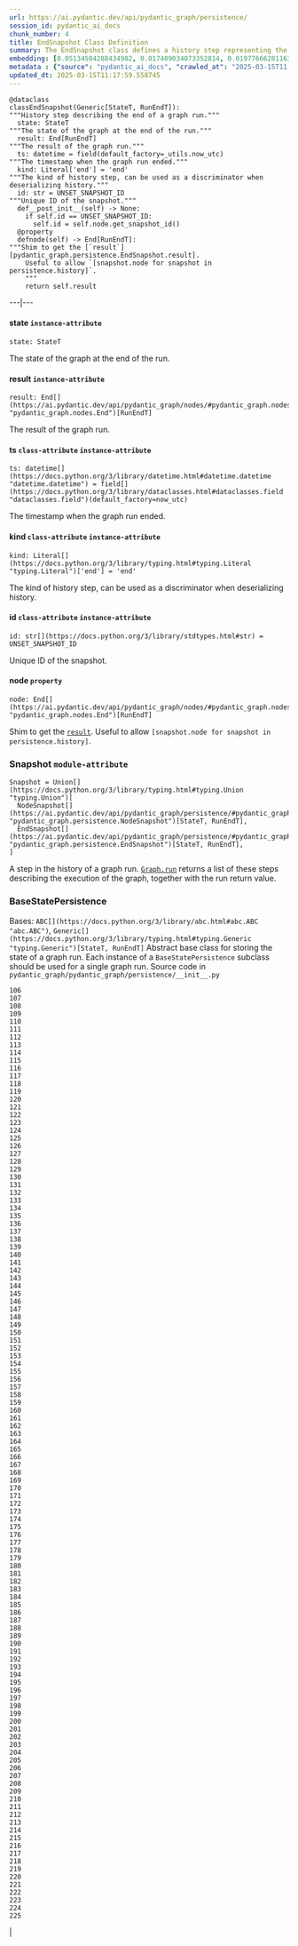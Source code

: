 ```yaml
---
url: https://ai.pydantic.dev/api/pydantic_graph/persistence/
session_id: pydantic_ai_docs
chunk_number: 4
title: EndSnapshot Class Definition
summary: The EndSnapshot class defines a history step representing the end of a graph run, including attributes for state, result, timestamp, and a unique ID. It also includes a property to access the result directly.
embedding: [0.05134504288434982, 0.017409034073352814, 0.019776662811636925, -0.02718130499124527, 0.0008167737978510559, 0.005306853912770748, -0.03674466535449028, -0.0233048927038908, -0.029293600469827652, -0.002080379519611597, 0.030918443575501442, -0.03087201900780201, 0.0208792332559824, -0.03987829387187958, 0.0011722082272171974, 0.036326851695775986, -0.017072459682822227, 0.06954328715801239, 0.015784190967679024, 0.07358217984437943, 0.025393977761268616, -0.03210225701332092, 0.04168883338570595, -0.015250313095748425, -0.037278544157743454, -0.002562029520049691, -0.014832496643066406, 0.03959974646568298, 0.00601191958412528, -0.0061453888192772865, 0.023978041484951973, -0.01636449061334133, -0.007491687312722206, 0.011861355043947697, 0.008437578566372395, 0.013393349945545197, -0.016701066866517067, 0.027042031288146973, -0.02243444137275219, 0.003914130851626396, 0.01477446686476469, -0.054641153663396835, -0.016968004405498505, 0.023200439289212227, -0.007393036037683487, -0.024419071152806282, -0.027459848672151566, 0.06824341416358948, 0.028388330712914467, 0.013579046353697777, -0.02998996153473854, -0.012105081230401993, -0.0004653289506677538, 0.035514429211616516, -0.06745420396327972, -0.02998996153473854, -0.011704673059284687, -0.013439773581922054, 0.003975062631070614, -0.007335006259381771, 0.03342534601688385, -0.03381994739174843, 0.022701378911733627, 0.03282183036208153, 9.738178050611168e-05, 0.018360726535320282, -0.020101631060242653, 0.05037013813853264, -0.0020005879923701286, -0.00515307392925024, 0.04925595968961716, 0.06411166489124298, -0.04510100185871124, -0.023478982970118523, -0.00045698712347075343, -0.04185131564736366, 0.00933704525232315, 0.07478921115398407, 0.02062390185892582, -0.025231491774320602, -0.00011723896022886038, 0.03154516965150833, 0.02462797984480858, 0.049720197916030884, 0.027668757364153862, -0.037092845886945724, -0.030013173818588257, -0.04800250753760338, -0.029827477410435677, -0.05663738772273064, -0.019950753077864647, -0.02267816849052906, -0.027343789115548134, 0.06838268041610718, 0.04925595968961716, -0.0035021172370761633, 0.004082418512552977, -0.026276035234332085, -0.024790463969111443, 0.007021643687039614, 0.015145858749747276, -0.027900878340005875, -0.02268977276980877, 0.00553026981651783, 0.03488770127296448, 0.026508154347538948, -0.018592847511172295, 0.04735257104039192, -0.023769134655594826, -0.02280583418905735, -0.08212421089410782, -0.027575908228754997, -0.03785884380340576, 0.04855959862470627, -0.03922835364937782, -0.04294228181242943, -0.04479924589395523, 0.005248823668807745, 0.016155583783984184, 0.038903385400772095, -0.02162201888859272, -0.0044044856913387775, -0.04823463037610054, -0.014008468948304653, 0.014089711010456085, 0.002656328259035945, -0.01556367613375187, -0.0029348728712648153, -0.007909503765404224, -0.0061337826773524284, 0.002734669018536806, -0.028527602553367615, -0.024465495720505714, -0.05756587162613869, 0.014704830013215542, -0.008553638122975826, -0.06624717265367508, 0.011310068890452385, -0.04428857937455177, -0.0015276427147909999, 0.005930677521973848, -0.026090338826179504, -0.013161228969693184, 0.009905739687383175, 0.01012625452131033, 0.08569886535406113, -0.043151192367076874, 0.07799246907234192, 0.01794291101396084, 0.013230865821242332, 0.04925595968961716, 0.043197616934776306, -0.03386637195944786, -0.011199811473488808, 0.02481367625296116, -0.01600470393896103, 0.023386135697364807, 0.03245043754577637, -0.0034614962060004473, -0.03379673883318901, -0.023722710087895393, 0.051159344613552094, -0.019973963499069214, 0.007555520627647638, -0.011379704810678959, -0.0027114569675177336, -0.05180928483605385, -0.016039522364735603, -0.05148431658744812, -0.041967377066612244, -0.004102728795260191, -0.018732119351625443, -0.034841280430555344, 0.02618318609893322, 0.021401505917310715, 0.030593475326895714, -0.058262232691049576, 0.001645153621211648, -0.01711888238787651, -0.03716248273849487, -0.00016982875240501016, -0.018221454694867134, -0.1033400222659111, -0.007671580649912357, -0.0628582164645195, 0.0067953262478113174, 0.023328104987740517, 0.033843159675598145, 0.004340652376413345, 0.01837233267724514, -0.00849560834467411, 0.02455834299325943, -0.012708594091236591, 0.0049992939457297325, 0.011176599189639091, -0.008553638122975826, 0.02906147949397564, 0.014925344847142696, 0.039089083671569824, 0.013521015644073486, -0.01586543209850788, 0.031591594219207764, 0.026020701974630356, -0.002242863876745105, 0.012302383780479431, -0.048652444034814835, -0.030709534883499146, -0.006151191890239716, -0.015552069991827011, -0.042013801634311676, 0.02725093998014927, -0.018720513209700584, -0.01711888238787651, -0.0029493803158402443, -0.016387702897191048, 0.04303513094782829, -0.06378670036792755, -0.0025997490156441927, 0.016352886334061623, 0.03878732770681381, 0.017455456778407097, 0.021703261882066727, 0.008542031981050968, -0.00715511292219162, 0.03588582202792168, -0.002570733893662691, 0.004018585197627544, -0.0508808009326458, -0.024094102904200554, 0.057148054242134094, -0.0568695105612278, -0.00035180753911845386, 0.011269447393715382, -0.023978041484951973, -0.02718130499124527, -0.06169761344790459, -0.024581555277109146, -0.0023589241318404675, 0.053341276943683624, -0.034075282514095306, -0.013671894557774067, 0.05965495482087135, -0.010039209388196468, 0.01674748957157135, 0.010079829953610897, 0.012662170454859734, 0.00831571500748396, -0.058587200939655304, 0.03788205608725548, 0.03193977475166321, 0.01296392735093832, 0.014240588992834091, 0.00019965985848102719, 0.01118820533156395, 0.0022921895142644644, -0.0396229587495327, 0.008919227868318558, -0.009952164255082607, -0.012151505798101425, 0.020136449486017227, 0.01573776639997959, -0.013428167439997196, -0.03330928459763527, 0.000492167891934514, -0.0048832339234650135, -0.011489962227642536, 0.04022647440433502, -0.031104139983654022, -0.0004236198146827519, -0.05654454231262207, -0.0528770387172699, -0.0020731256809085608, 0.024604767560958862, -0.00554767856374383, -0.005077634938061237, 0.0053329672664403915, -0.023037955164909363, 0.015470827929675579, -0.03245043754577637, -0.003357041859999299, 0.020217690616846085, -0.0026287641376256943, 0.008901819586753845, 0.060212042182683945, -0.015343161299824715, 0.015436009503901005, -0.007422051392495632, 0.03525909408926964, 0.04150313511490822, -0.027715181931853294, 0.01993914693593979, -0.012824654579162598, 0.0037284346763044596, -0.0069984314031898975, 0.004633704200387001, -0.026136761531233788, 0.02224874496459961, 0.0018163424683734775, 0.04916311055421829, -0.022538894787430763, 0.02381555736064911, -0.03604830428957939, -0.029270388185977936, 0.004607590846717358, -0.0031800500582903624, 0.021134566515684128, 0.014043287374079227, -0.043081555515527725, 0.021262232214212418, 0.0061395857483148575, -0.010201693512499332, -0.0031597395427525043, -0.004984786733984947, -0.009389271959662437, -0.008135821670293808, 0.006087358575314283, 0.033703889697790146, -0.004204281605780125, -0.02219071425497532, -0.025904642418026924, 0.008756743744015694, -0.057333748787641525, 0.05779799073934555, 0.015772584825754166, 0.0023676285054534674, -0.021099748089909554, -0.04394039884209633, 0.034655582159757614, 0.03593224659562111, 0.0021282543893903494, 0.014368255622684956, -0.05329485610127449, -0.027158092707395554, 0.003751646727323532, 0.031893350183963776, -0.03224153071641922, -0.027459848672151566, 0.040203262120485306, 0.045774150639772415, 0.040458593517541885, -0.05993349850177765, -0.029781052842736244, -0.03068632259964943, -0.031034503132104874, 0.02718130499124527, 0.014878920279443264, -0.012035445310175419, 0.022771015763282776, -0.029757840558886528, -0.02836511842906475, 0.03319322317838669, 0.011803324334323406, 0.022388016805052757, 0.018314303830266, -0.00974325556308031, -0.007305990904569626, 0.00872192531824112, -0.05236637219786644, 0.004813597537577152, 0.028295481577515602, -0.025161856785416603, -0.00974905863404274, 0.024233374744653702, -0.03781241923570633, -0.033471766859292984, -0.003690715180709958, -0.05361982434988022, -0.008704517036676407, 0.006470357533544302, 0.01569134183228016, 0.044636763632297516, 0.03098808042705059, 0.04231555759906769, 0.008396957069635391, -0.006255646236240864, 0.044404640793800354, -0.03488770127296448, -0.0018206947715952992, 0.023165620863437653, 0.04723650962114334, 0.011176599189639091, 0.03544479236006737, 0.03444667533040047, -0.022968318313360214, 0.03080238401889801, 0.011600219644606113, -0.008431775495409966, 0.020658720284700394, -0.009348651394248009, 0.02212107926607132, 0.04096926003694534, -0.04122459143400192, -0.009795483201742172, 0.02511543221771717, 0.007253763731569052, 0.00027546167257241905, -0.0015319949015974998, -0.008396957069635391, 0.04609911888837814, 0.027761604636907578, -0.026136761531233788, -0.007921109907329082, 0.01794291101396084, -0.005541875492781401, 0.018766937777400017, -0.01253450382500887, 0.021204203367233276, 0.030825594440102577, 0.025417188182473183, -0.018604453653097153, 0.031266625970602036, 0.04199058935046196, -0.012882684357464314, -0.053526975214481354, 0.0035079203080385923, -0.025231491774320602, -0.006435539573431015, -0.0017800736241042614, 0.010915463790297508, 0.0002595034020487219, 0.0029914523474872112, -0.02611355111002922, -0.035653699189424515, -0.031521957367658615, -0.023537013679742813, 0.04094604775309563, 0.023954829201102257, -0.04301191866397858, 0.026043914258480072, -0.06833625584840775, 0.015702947974205017, 0.03275219351053238, 0.024511918425559998, 0.007224748842418194, 0.036210790276527405, 0.001849709777161479, -0.02255050092935562, 3.4840733860619366e-05, -0.010567283257842064, -0.05835508182644844, 0.017153700813651085, -0.031777288764715195, 0.05329485610127449, 0.012580928392708302, -0.04094604775309563, -0.020136449486017227, -0.0018816263182088733, -0.033100374042987823, -0.014751254580914974, -0.04059786722064018, 0.0223764106631279, 0.030663110315799713, -0.04454391449689865, -0.021320262923836708, -0.0607227087020874, -0.004430599045008421, 0.0667114183306694, -0.020844416692852974, 0.000958222197368741, -0.027042031288146973, -0.021030113101005554, 0.001901936950162053, 0.05180928483605385, 0.058262232691049576, -0.02836511842906475, -0.015238706953823566, 0.0030030582565814257, -0.04136386513710022, -0.015447615645825863, -0.001547953230328858, 0.028713298961520195, 0.007973337545990944, 0.023653073236346245, -0.0077005960047245026, 0.019474904984235764, 0.03660539537668228, 0.016701066866517067, 0.02344416454434395, 0.03400564566254616, 0.027900878340005875, 0.000601699692197144, -0.018325909972190857, 0.008263488300144672, 0.009638801217079163, -0.012557716108858585, 0.00011143594747409225, 0.03588582202792168, -0.0068765683099627495, -0.03423776477575302, 0.01800093986093998, 0.011733688414096832, 0.025393977761268616, 0.012395231984555721, -0.010369980707764626, -0.0010177030926570296, 0.03303074091672897, -0.02950250916182995, -0.013683500699698925, 0.011594416573643684, -0.009754861705005169, 0.010642722249031067, -0.00965040735900402, -0.001732198870740831, 0.0506022572517395, 0.018070576712489128, -0.06907904148101807, 0.020821204409003258, 0.011664052493870258, 0.030013173818588257, -0.008280896581709385, -0.023409346118569374, 0.00668506883084774, 0.0030320733785629272, -0.037092845886945724, 0.016132371500134468, 0.018035758286714554, -0.016608217731118202, 0.02331649884581566, -0.0036152759566903114, -0.014472709968686104, -0.036025092005729675, 0.002734669018536806, -0.0019585161935538054, -0.031104139983654022, -0.02674027532339096, -0.00032460593502037227, 0.03869447857141495, -0.036837514489889145, 0.01754830591380596, -0.02736700139939785, 0.0284347552806139, 0.005753685720264912, 0.001588574261404574, 0.04157277196645737, -0.046772271394729614, -0.002065872075036168, 0.04004077613353729, 0.027320576831698418, -0.02899184450507164, 0.0026186087634414434, 0.005698557011783123, 0.0014609080972149968, -0.003792267758399248, -0.0016799716977402568, -0.013346925377845764, -0.0008008155273273587, 0.0147164361551404, -0.02150595933198929, 0.02156399004161358, -0.0020977884996682405, -0.015714554116129875, -0.011675658635795116, 0.02548682503402233, -0.059515681117773056, 0.019532935693860054, 0.0039054264780133963, -0.04456712678074837, -0.011014115065336227, 0.012488080188632011, 0.0036355864722281694, 0.021331869065761566, -0.0024198556784540415, 0.04637766629457474, 0.023838769644498825, -0.014786072075366974, 0.05779799073934555, 0.03493412584066391, 0.007218945771455765, -0.0007464123191311955, -0.007114491891115904, 0.0011874411720782518, -0.006557402666658163, 0.016387702897191048, -0.02075156755745411, 0.005570890847593546, -0.001732198870740831, -0.0414799228310585, -0.003290307242423296, -0.02581179328262806, -0.005176285747438669, -0.02386198192834854, -0.036466121673583984, 0.017641153186559677, 0.023908406496047974, -0.01723494380712509, 0.017420640215277672, -0.035468004643917084, 0.037533875554800034, 0.006394918076694012, -0.023769134655594826, -0.009482120163738728, -0.001468887203373015, -0.011263644322752953, 0.005144369322806597, 0.016643036156892776, -0.010352571494877338, 0.02873651124536991, 0.0004018585314042866, -0.06104767695069313, 0.004285523667931557, 0.01231398992240429, -0.006290464196354151, -0.01623682491481304, 0.01699121668934822, 0.007189930882304907, -0.0030291718430817127, 0.0003305902937427163, -0.01231398992240429, -0.041271016001701355, 0.007584535516798496, 0.0020832810550928116, 0.0009603983489796519, -0.010457025840878487, -0.003374451072886586, -0.001687225536443293, -0.005280740093439817, -0.030848806723952293, 0.03509661182761192, 0.0832383930683136, -0.0407603494822979, 0.01233720127493143, 0.01393883302807808, 0.009209378622472286, 0.0018932323437184095, 0.005959692411124706, -0.0061105708591639996, -0.011147584766149521, 0.0035079203080385923, -0.012186323292553425, 0.00905850064009428, -0.010114648379385471, 0.023072771728038788, 0.02611355111002922, 0.0028637859504669905, -0.04342973604798317, 0.037765998393297195, 0.02467440254986286, 0.01606273464858532, 0.014020075090229511, 0.0034208751749247313, 0.009615589864552021, -0.005608610343188047, -0.019707025960087776, 0.021157778799533844, 0.012731806375086308, -0.004366765730082989, -0.024581555277109146, 0.04786323755979538, -0.016167189925909042, -0.018639272078871727, -0.029595356434583664, -0.016724277287721634, 0.019045483320951462, -0.02236480452120304, 0.003429579548537731, -0.034144919365644455, -0.01623682491481304, -0.03282183036208153, -0.008095200173556805, -0.000615844561252743, -0.011617627926170826, 0.005791405215859413, -0.018534816801548004, -0.015842219814658165, 0.007758625783026218, 0.005779799073934555, -0.0036965180188417435, -0.0011946948943659663, 0.024511918425559998, -0.003423776477575302, -0.0171769130975008, 0.023954829201102257, 0.05793726444244385, 0.00531265651807189, 0.015540463849902153, 0.034585945308208466, 0.0017031837487593293, -0.01944008655846119, 0.033959221094846725, 0.049720197916030884, -0.013079986907541752, 0.010729767382144928, -0.01643412746489048, 0.03553764149546623, 0.010143663734197617, -0.01462358795106411, -0.0404818058013916, 0.026345670223236084, 0.008849591948091984, 0.03268256038427353, -0.026020701974630356, 0.016329674050211906, -0.010758782736957073, 0.024720827117562294, -0.007445263210684061, 0.038137391209602356, -0.012105081230401993, 0.004311637487262487, 0.020821204409003258, -0.045518819242715836, 0.01059049554169178, -0.013625469990074635, -0.046470511704683304, -0.007166718598455191, -0.0029711418319493532, -0.014820890501141548, -0.012267565354704857, 0.017153700813651085, 0.024535130709409714, -0.028898995369672775, -0.0034585946705192327, 0.010503450408577919, -0.010515056550502777, 0.00023556598171126097, -0.013985256664454937, -0.007857277058064938, 0.008710320107638836, -3.708486838149838e-05, -0.03182371333241463, -0.012093475088477135, 0.006928795482963324, 0.007851473987102509, -0.022167501971125603, -0.02799372561275959, 0.0035804579965770245, -0.02011323720216751, 0.003565950319170952, 0.022074654698371887, -0.018465181812644005, -0.02917754091322422, -0.01623682491481304, -0.00668506883084774, 0.008008155040442944, 0.02349058911204338, -0.011733688414096832, 0.01606273464858532, -0.05793726444244385, 0.01818663626909256, -0.012801442295312881, 0.03737139329314232, -0.02706524357199669, 0.00677791703492403, -0.014147740788757801, -0.021946988999843597, -0.0023995451629161835, -0.02699560858309269, -0.039089083671569824, 0.02086762897670269, -0.019382057711482048, -0.010648525319993496, 0.010462828911840916, 0.007091279607266188, -0.006534190382808447, -0.0527377650141716, 0.05598745122551918, 0.01724654994904995, 0.02817942202091217, 0.00937766581773758, -0.036721453070640564, 0.04015683755278587, -0.01061950996518135, -0.017583124339580536, -0.02073996141552925, -0.01096188835799694, -0.01731618493795395, -0.02910790406167507, 0.012012233026325703, 0.02755269780755043, -0.01403168123215437, 0.011037327349185944, -0.028156209737062454, 0.013207653537392616, -0.029223963618278503, 0.04340652376413345, 0.03207904472947121, 0.023258468136191368, 0.05125219374895096, -0.0547340027987957, 0.015053010545670986, -0.015053010545670986, 0.014855708926916122, 0.016445733606815338, 0.024697614833712578, 0.024024466052651405, 0.026020701974630356, 0.010729767382144928, -0.012755018658936024, -0.013138017617166042, -0.04505457729101181, -0.008925030939280987, -0.0293632373213768, -0.03572333604097366, 0.014263801276683807, 0.016793914139270782, -0.026531366631388664, 0.00908751506358385, 0.005866844207048416, -0.11104641854763031, 0.033077165484428406, 0.04893099144101143, -0.03481806814670563, 0.022921893745660782, 0.01587703824043274, -0.03291467949748039, -0.014461103826761246, 0.03372710198163986, -0.06011919677257538, -0.033959221094846725, -0.012557716108858585, -0.01887139305472374, -0.027343789115548134, 0.03265934810042381, -0.004355160053819418, 0.02223713882267475, 0.0002720161573961377, -0.00025333769735880196, -0.029316812753677368, -0.01281304843723774, -0.007305990904569626, -0.015958281233906746, -0.019265996292233467, 0.025579672306776047, 0.0186740905046463, -0.002244314644485712, 0.0034876097925007343, 0.014600375667214394, -0.013335319235920906, 0.038207024335861206, -0.011722082272171974, -0.008565244264900684, 0.006812734995037317, -0.01299874484539032, 0.016468945890665054, 0.005713064689189196, 0.036210790276527405, 0.032775405794382095, 0.01337013766169548, 0.018581241369247437, -0.028898995369672775, 0.020356962457299232, -0.023641467094421387, 0.01699121668934822, -0.04800250753760338, -0.006621235515922308, 0.00405920622870326, -0.03488770127296448, 0.01663143001496792, 0.005910366773605347, -0.009969573467969894, 0.020473023876547813, -0.03572333604097366, 0.06842910498380661, 0.018650878220796585, -0.026601003482937813, -0.02142471633851528, -0.011727885343134403, -0.001169306691735983, -0.013323714025318623, 0.031034503132104874, 0.006000313442200422, -0.017710790038108826, 0.011194008402526379, -0.021447928622364998, 0.0293632373213768, -0.04096926003694534, 0.03911229595541954, -0.032148681581020355, 0.0017467063153162599, -0.020090024918317795, -0.023455770686268806, -0.019695419818162918, 0.009534347802400589, 0.050277289003133774, -0.011501568369567394, -0.03344855457544327, -0.022097866982221603, -0.03142910823225975, 0.002473533619195223, 0.02306116558611393, 0.045704517513513565, 0.01975345052778721, -0.01087484322488308, -0.0053271641954779625, 0.016724277287721634, 0.011257841251790524, 9.665640391176566e-05, 0.0016654642531648278, 0.017850061878561974, 0.03760351240634918, -0.010108845308423042, -0.02980426512658596, -0.03472521901130676, -0.032520074397325516, 0.028898995369672775, -0.03182371333241463, 0.012418444268405437, -0.004154955968260765, 0.002641820814460516, 0.018848180770874023, -0.0006209221901372075, 0.019521329551935196, -0.04723650962114334, 0.0077296108938753605, 0.007607747800648212, -0.01855802908539772, -0.0714002475142479, 0.03437703847885132, 0.013230865821242332, -0.0062150247395038605, 0.015308343805372715, 0.001272310153581202, -0.026020701974630356, -0.011594416573643684, 0.05519824102520943, -0.008275093510746956, 0.01174529455602169, -0.041201379150152206, -0.022318381816148758, 0.019532935693860054, 0.005451928824186325, 0.022654956206679344, -0.03446988761425018, 0.000526623276527971, 0.0073582180775702, -0.006423933431506157, -0.009957967326045036, -0.021888958290219307, 0.015122647397220135, 0.017327791079878807, -0.05306273326277733, 0.028040150180459023, -0.024210162460803986, -0.0069636134430766106, 0.027227727696299553, -0.019521329551935196, -0.014147740788757801, -0.012476474046707153, -0.008037170395255089, -0.026601003482937813, 9.098940063267946e-05, -0.017142094671726227, -0.016526976600289345, 0.005431618541479111, 0.0058262231759727, -0.021772898733615875, 0.01253450382500887, 0.010195890441536903, -0.029897114261984825, 0.05594102665781975, -0.010816812515258789, -0.001547953230328858, -0.006748902145773172, 0.05928356200456619, 0.023200439289212227, -0.00010844376811292022, -0.04157277196645737, 0.025208281353116035, -0.005887154955416918, 0.034910913556814194, -0.008530426770448685, 0.02136668749153614, 0.016445733606815338, 0.016770701855421066, -0.025510037317872047, -0.00291311158798635, -0.02356022596359253, 0.013718318194150925, -0.04517063871026039, -0.0027912482619285583, 0.03488770127296448, 0.006267251912504435, 0.039460476487874985, 0.027784816920757294, 0.04280301183462143, 0.017072459682822227, -0.013497804291546345, 0.031661227345466614, -0.010277132503688335, 0.017455456778407097, -0.014240588992834091, 0.002569283125922084, 0.06777916848659515, 0.020264115184545517, -0.014670012518763542, 0.02404767833650112, -0.016457339748740196, 0.025347553193569183, 0.06420451402664185, 0.059840649366378784, -0.005797208286821842, 0.0528770387172699, -0.008849591948091984, 0.012163111008703709, 0.0015160366892814636, -0.029757840558886528, -0.013497804291546345, 0.013474592007696629, 0.024395858868956566, 0.028759723529219627, -0.01993914693593979, -0.04990589618682861, 0.00934284832328558, 0.029711417853832245, -0.006249843165278435, 0.015772584825754166, 0.002647623885422945, 0.008344730362296104, 0.036141153424978256, -0.04006398841738701, 0.014333437196910381, -0.004627901595085859, -0.03936762735247612, -0.0373481810092926, 0.010840024799108505, -0.012221141718327999, -0.006516781635582447, -0.022341592237353325, -0.0018569636158645153, -0.0303613543510437, -0.0031539364717900753, -0.0041114334017038345, -0.04412609711289406, 0.02311919629573822, -0.0202409029006958, 0.03224153071641922, -0.0014471259200945497, 0.0054026031866669655, -0.019509723410010338, -0.025533249601721764, -0.022643350064754486, -0.023212045431137085, 0.03941405192017555, 0.008333124220371246, 0.03525909408926964, -0.014194165356457233, -0.032218318432569504, 0.028225846588611603, 0.016782307997345924, -0.023386135697364807, -0.01477446686476469, -0.02280583418905735, 0.008919227868318558, 0.008913424797356129, 0.006244040094316006, 0.035143036395311356, 0.020600689575076103, 0.022457653656601906, 0.006006116513162851, 0.0008182245655916631, 0.021320262923836708, -0.018732119351625443, 0.009923148900270462, -0.02718130499124527, -0.028040150180459023, -2.6566909582470544e-05, 0.0018975846469402313, 0.016759095713496208, 0.0106891468167305, 0.017699183896183968, 0.016596611589193344, -0.002345867222175002, -0.017142094671726227, -0.0007645467412658036, -0.02518506906926632, 0.04268695041537285, 0.016225218772888184, 0.016550187021493912, -0.02031053975224495, 0.025208281353116035, 0.028388330712914467, -0.0002546071191318333, -0.031196987256407738, 0.006806931924074888, -0.02887578308582306, -0.006423933431506157, 0.01955614797770977, -0.01518067717552185, -0.0011765605304390192, 0.02555646188557148, 0.024070890620350838, -0.011327478103339672, 0.0045959847047924995, 0.011321675032377243, -0.02418695017695427, -0.038207024335861206, -0.008890213444828987, -0.0052111041732132435, 0.03607151657342911, -0.018964240327477455, 0.0052575282752513885, -0.018476787954568863, 0.007218945771455765, 0.01824466697871685, 0.017269760370254517, 0.013335319235920906, 0.008222866803407669, -0.016213612630963326, -0.006940401159226894, -0.019823085516691208, -0.021343475207686424, 7.792129508743528e-06, -0.00013900025805924088, 0.02961856871843338, 0.002524309791624546, -0.0233048927038908, -0.03256649896502495, 0.01918475516140461, 0.019451692700386047, -0.014426285400986671, -0.021575596183538437, 0.021030113101005554, 0.01403168123215437, 0.04767753928899765, 0.007787641137838364, 0.0005037739174440503, -0.042594101279973984, -0.004886135458946228, -0.022829046472907066, 0.011977414600551128, 0.02994353696703911, 0.014832496643066406, -0.01974184438586235, -0.035769760608673096, -0.005167581606656313, -0.0038706085179001093, 0.00724796112626791, -0.0030523838941007853, -0.007282779086381197, 0.006087358575314283, -0.015656523406505585, 0.04401003569364548, -0.01346298586577177, 0.008344730362296104, -0.010190087370574474, -0.025463612750172615, -0.008135821670293808, -0.023084377869963646, -0.031196987256407738, -0.019765056669712067, -0.0343538261950016, 0.014728042297065258, 0.01527352537959814, -0.007433657068759203, -0.03713927045464516, 0.014043287374079227, 0.00030520212021656334, 0.020159659907221794, 0.06541154533624649, 0.020217690616846085, -0.003618177492171526, -0.0009495177073404193, -0.01606273464858532, -0.02011323720216751, -9.710976155474782e-05, 0.011234629899263382, -0.006232433952391148, -0.022283563390374184, -0.02073996141552925, 0.011594416573643684, -0.00783986784517765, 0.015099435113370419, -0.014170953072607517, -0.003914130851626396, -0.006696674972772598, 0.012696988880634308, 9.710976155474782e-05, -0.0001867844257503748, 0.0376267246901989, 0.05037013813853264, -0.010660131461918354, -0.01843036338686943, 0.019347239285707474, -0.0005204575718380511, -0.006673462688922882, 0.033518191426992416, 0.06262609362602234, 0.01606273464858532, 0.016387702897191048, -0.04619196802377701, 0.01986951008439064, 0.024976160377264023, -0.03888017311692238, 0.03198619931936264, 0.029572144150733948, 0.009963770397007465, 0.002556226449087262, 0.02831869386136532, 0.046470511704683304, 0.010416405275464058, 0.011008311994373798, -0.01231398992240429, 0.013439773581922054, -0.005509959068149328, 0.016851944848895073, -0.004572772886604071, 0.02368789166212082, -0.008855395019054413, -0.021146172657608986, 0.0011896173236891627, 0.007961731404066086, -0.006522584706544876, -0.010979297570884228, -0.004839711356908083, -0.01844196952879429, 0.02162201888859272, 0.016283249482512474, 0.005927775986492634, -0.029641781002283096, -0.00452925032004714, 0.0171769130975008, 0.011664052493870258, -0.003644291078671813, -0.020902445539832115, 0.009847709909081459, -0.0036355864722281694, -0.001298423740081489, 0.039715807884931564, -0.009516938589513302, 0.027134880423545837, -0.02455834299325943, 0.004102728795260191, -0.029757840558886528, 0.023722710087895393, 0.0006923717446625233, 0.012929108925163746, 0.03303074091672897, 0.03600187972187996, 0.042083438485860825, 0.0031104139052331448, -0.04210665076971054, 0.056219570338726044, -0.039715807884931564, -0.0015305442502722144, 0.04291906952857971, -0.01856963522732258, 0.0016495059244334698, 0.006516781635582447, 0.02267816849052906, -0.0021137467119842768, -0.007509096525609493, -0.0005476591759361327, 0.010578889399766922, 0.024767251685261726, 0.017583124339580536, -0.016341280192136765, -0.016410915181040764, -0.0037429421208798885, 0.026902759447693825, 0.02448870800435543, -0.005234315991401672, 0.051762860268354416, 0.034655582159757614, 0.0008755293092690408, -0.0021166482474654913, 0.0029145623557269573, -0.013358531519770622, -0.008478199131786823, -0.02599748969078064, 0.02381555736064911, -0.007485884241759777, -0.0045959847047924995, 0.013660288415849209, -0.035212673246860504, -0.02743663638830185, -0.041201379150152206, -0.009354453533887863, 0.001630646176636219, 0.019637389108538628, 0.0032583908177912235, 0.0012672325829043984, -0.026763487607240677, 0.01327728945761919, -0.04015683755278587, 0.011211417615413666, -0.04916311055421829, -0.011907778680324554, -0.013103199191391468, 0.011884567327797413, 0.00620341906324029, -0.012511292472481728, -0.012372019700706005, 0.013892408460378647, 0.0015363472048193216, 0.014867314137518406, -0.008542031981050968, -0.04681869223713875, 0.0067953262478113174, -0.02374592237174511, -0.0020774779841303825, -0.022945106029510498, -0.0417584665119648, 0.017281366512179375, 0.01490213256329298, 0.019010664895176888, 0.01099670585244894, 0.0073582180775702, 0.02674027532339096, -0.019416876137256622, -0.015041405335068703, 0.006331085227429867, 0.04159598425030708, 0.01805897057056427, -0.07789961993694305, 0.019985569640994072, 0.014739648438990116, 0.003603670047596097, -0.0038212828803807497, 0.017722396180033684, 0.021540777757763863, 0.013799560256302357, -0.0025634802877902985, -0.006354297045618296, 0.03142910823225975, -0.02492973580956459, 0.0010605002753436565, -0.008600062690675259, -0.012488080188632011, 0.02555646188557148, -0.020031994208693504, 0.0373481810092926, 0.0437547042965889, 0.010259723290801048, -0.0061860098503530025, 0.019207967445254326, -0.04210665076971054, -0.016735883429646492, -0.006226630881428719, -0.010747176595032215, -0.022457653656601906, 0.013521015644073486, 0.009174560196697712, -0.025765368714928627, -0.0018816263182088733, -0.02961856871843338, -0.029015054926276207, -0.009203575551509857, -0.03922835364937782, 0.013161228969693184, -0.017292972654104233, 0.0037342377472668886, -0.023537013679742813, -0.023978041484951973, 0.04519385099411011, -0.0023023446556180716, -0.0053329672664403915, -0.0007507645641453564, 0.008605865761637688, 0.005721768829971552, -0.02393161877989769, -0.024604767560958862, 0.012209535576403141, 0.02300313673913479, 0.024233374744653702, -0.010259723290801048, -0.0036791090387851, -0.017014428973197937, -0.021297050639986992, 0.004009880591183901, 0.039019446820020676, -0.0009415385429747403, -0.0061105708591639996, 0.01805897057056427, -0.007950125262141228, -0.01704924739897251, -0.00534457340836525, 0.03105771541595459, -0.021320262923836708, -0.03344855457544327, 0.0023835869506001472, 0.010648525319993496, 0.009139742702245712, -0.011739491485059261, -0.0344930998980999, 0.03087201900780201, -0.013567440211772919, -0.013521015644073486, -0.015041405335068703, 0.02317722700536251, -0.02367628552019596, -0.012197929434478283, -0.026229610666632652, 0.025951065123081207, -0.030755959451198578, -0.005324262659996748, -0.01240683812648058, 0.0069578103721141815, -0.04537954553961754, -0.03885696455836296, 0.022202320396900177, 0.014878920279443264, 0.005785602144896984, -0.02267816849052906, -0.0009654759778641164, 0.03918193280696869, 0.01787327416241169, -0.013497804291546345, 0.048327475786209106, 0.016828732565045357, 0.033146798610687256, 0.010242315009236336, -0.03774278610944748, -0.03481806814670563, -0.010323557071387768, 0.018198242411017418, -0.023908406496047974, 0.014704830013215542, 0.017826849594712257, 0.01421737764030695, 0.0015261919470503926, -0.004845514427870512, -0.012000626884400845, 0.004018585197627544, -0.02286386489868164, -0.014298619702458382, -0.003623980563133955, -0.034702006727457047, 0.01606273464858532, -0.010282935574650764, -0.003275799797847867, -0.005753685720264912, 0.010300344787538052, 0.006928795482963324, 0.04391719028353691, -0.015377979725599289, -0.0017684675985947251, 0.024256587028503418, -0.021215809509158134, 0.03323964774608612, -0.009731649421155453, 0.018882999196648598, 0.005007998552173376, 0.0293632373213768, -0.0036820105742663145, 0.004314539022743702, 0.032891467213630676, -0.007097082678228617, 0.009197772480547428, 0.03644290938973427, 0.016550187021493912, 0.04572772979736328, -0.02880614809691906, 0.009888331405818462, -0.014820890501141548, 0.007166718598455191, -0.02655457891523838, -0.005948086269199848, -0.002902956446632743, -0.029270388185977936, -0.04106210544705391, -0.007131900638341904, 0.00031880292226560414, 0.016132371500134468, -0.0020977884996682405, -0.012093475088477135, 0.009598180651664734, -0.015018193051218987, 0.0017815243918448687, 0.01612076535820961, 0.008507214486598969, -0.017826849594712257, -0.026229610666632652, 0.022573713213205338, -0.0030726944096386433, -0.0019788267090916634, -0.009424090385437012, 0.002293640049174428, 0.02799372561275959, 0.02411731518805027, -0.004247804172337055, 0.016828732565045357, 0.014321831986308098, 0.01686355099081993, 0.019718632102012634, -0.05018443986773491, 0.004697537515312433, 0.04342973604798317, -0.0013709614286199212, -0.02199341170489788, 0.0168171264231205, 0.016329674050211906, -0.02018287219107151, 0.00783986784517765, -0.010752979665994644, 0.005567989312112331, -0.005100846756249666, 0.0253707654774189, 0.019231179729104042, -0.010764585807919502, 0.0022196518257260323, 0.03741781413555145, -0.009772270917892456, 0.009708438068628311, 0.027831241488456726, -0.018581241369247437, 0.005385194439440966, 0.018708907067775726, -0.013927226886153221, 2.1466606995090842e-05, -0.005385194439440966, 0.024976160377264023, -0.004691734444350004, -0.014089711010456085, 0.013822772540152073, 0.0032206710893660784, 0.017536699771881104, -0.0027897977270185947, 0.010184284299612045, -0.021099748089909554, -0.02562609687447548, 0.008692910894751549, -0.009139742702245712, -0.05724090337753296, 0.007207340095192194, 0.04131744056940079, 0.0002662131446413696, 0.011083750985562801, -0.009162954986095428, 0.008263488300144672, 0.005095043685287237, 0.008930834010243416, -0.013683500699698925, 0.011896172538399696, -0.0193124208599329, 0.005666640587151051, -0.03655897080898285, -0.019532935693860054, -0.003296110313385725, 0.005675344727933407, -0.017780426889657974, -0.0025025485083460808, -0.022910287603735924, -0.024070890620350838, -0.014194165356457233, -0.011269447393715382, 0.004648211877793074, -0.02317722700536251]
metadata : {"source": "pydantic_ai_docs", "crawled_at": "2025-03-15T11:17:59.558745", "url_path": "/api/pydantic_graph/persistence/", "chunk_size": 3939}
updated_dt: 2025-03-15T11:17:59.558745
---
```

```
@dataclass
classEndSnapshot(Generic[StateT, RunEndT]):
"""History step describing the end of a graph run."""
  state: StateT
"""The state of the graph at the end of the run."""
  result: End[RunEndT]
"""The result of the graph run."""
  ts: datetime = field(default_factory=_utils.now_utc)
"""The timestamp when the graph run ended."""
  kind: Literal['end'] = 'end'
"""The kind of history step, can be used as a discriminator when deserializing history."""
  id: str = UNSET_SNAPSHOT_ID
"""Unique ID of the snapshot."""
  def__post_init__(self) -> None:
    if self.id == UNSET_SNAPSHOT_ID:
      self.id = self.node.get_snapshot_id()
  @property
  defnode(self) -> End[RunEndT]:
"""Shim to get the [`result`][pydantic_graph.persistence.EndSnapshot.result].
    Useful to allow `[snapshot.node for snapshot in persistence.history]`.
    """
    return self.result

```
  
---|---  
####  state `instance-attribute`
```
state: StateT

```

The state of the graph at the end of the run.
####  result `instance-attribute`
```
result: End[](https://ai.pydantic.dev/api/pydantic_graph/nodes/#pydantic_graph.nodes.End "pydantic_graph.nodes.End")[RunEndT]

```

The result of the graph run.
####  ts `class-attribute` `instance-attribute`
```
ts: datetime[](https://docs.python.org/3/library/datetime.html#datetime.datetime "datetime.datetime") = field[](https://docs.python.org/3/library/dataclasses.html#dataclasses.field "dataclasses.field")(default_factory=now_utc)

```

The timestamp when the graph run ended.
####  kind `class-attribute` `instance-attribute`
```
kind: Literal[](https://docs.python.org/3/library/typing.html#typing.Literal "typing.Literal")['end'] = 'end'

```

The kind of history step, can be used as a discriminator when deserializing history.
####  id `class-attribute` `instance-attribute`
```
id: str[](https://docs.python.org/3/library/stdtypes.html#str) = UNSET_SNAPSHOT_ID

```

Unique ID of the snapshot.
####  node `property`
```
node: End[](https://ai.pydantic.dev/api/pydantic_graph/nodes/#pydantic_graph.nodes.End "pydantic_graph.nodes.End")[RunEndT]

```

Shim to get the [`result`](https://ai.pydantic.dev/api/pydantic_graph/persistence/#pydantic_graph.persistence.EndSnapshot.result).
Useful to allow `[snapshot.node for snapshot in persistence.history]`.
###  Snapshot `module-attribute`
```
Snapshot = Union[](https://docs.python.org/3/library/typing.html#typing.Union "typing.Union")[
  NodeSnapshot[](https://ai.pydantic.dev/api/pydantic_graph/persistence/#pydantic_graph.persistence.NodeSnapshot "pydantic_graph.persistence.NodeSnapshot")[StateT, RunEndT],
  EndSnapshot[](https://ai.pydantic.dev/api/pydantic_graph/persistence/#pydantic_graph.persistence.EndSnapshot "pydantic_graph.persistence.EndSnapshot")[StateT, RunEndT],
]

```

A step in the history of a graph run.
[`Graph.run`](https://ai.pydantic.dev/api/pydantic_graph/graph/#pydantic_graph.graph.Graph.run) returns a list of these steps describing the execution of the graph, together with the run return value.
###  BaseStatePersistence
Bases: `ABC[](https://docs.python.org/3/library/abc.html#abc.ABC "abc.ABC")`, `Generic[](https://docs.python.org/3/library/typing.html#typing.Generic "typing.Generic")[StateT, RunEndT]`
Abstract base class for storing the state of a graph run.
Each instance of a `BaseStatePersistence` subclass should be used for a single graph run.
Source code in `pydantic_graph/pydantic_graph/persistence/__init__.py`
```
106
107
108
109
110
111
112
113
114
115
116
117
118
119
120
121
122
123
124
125
126
127
128
129
130
131
132
133
134
135
136
137
138
139
140
141
142
143
144
145
146
147
148
149
150
151
152
153
154
155
156
157
158
159
160
161
162
163
164
165
166
167
168
169
170
171
172
173
174
175
176
177
178
179
180
181
182
183
184
185
186
187
188
189
190
191
192
193
194
195
196
197
198
199
200
201
202
203
204
205
206
207
208
209
210
211
212
213
214
215
216
217
218
219
220
221
222
223
224
225
```
|